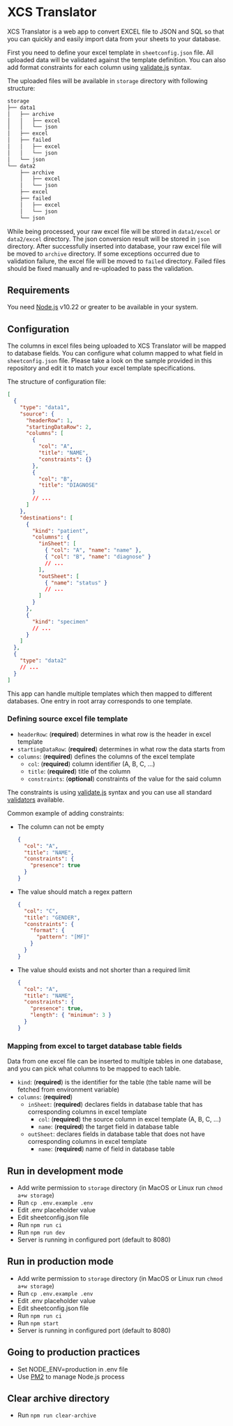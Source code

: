 # XCS Translator

XCS Translator is a web app to convert EXCEL file to JSON and SQL so that you can quickly and easily import data from your sheets to your database.

First you need to define your excel template in `sheetconfig.json` file. All uploaded data will be validated against the template definition. You can also add format constraints for each column using [validate.js](https://validatejs.org/#validators) syntax.

The uploaded files will be available in `storage` directory with following structure:

```bash
storage
├── data1
│   ├── archive
│   │   ├── excel
│   │   └── json
│   ├── excel
│   ├── failed
│   │   ├── excel
│   │   └── json
│   └── json
└── data2
    ├── archive
    │   ├── excel
    │   └── json
    ├── excel
    ├── failed
    │   ├── excel
    │   └── json
    └── json
```

While being processed, your raw excel file will be stored in `data1/excel` or `data2/excel` directory. The json conversion result will be stored in `json` directory. After successfully inserted into database, your raw excel file will be moved to `archive` directory. If some exceptions occurred due to validation failure, the excel file will be moved to `failed` directory. Failed files should be fixed manually and re-uploaded to pass the validation.

## Requirements

You need [Node.js](https://nodejs.org/en/) v10.22 or greater to be available in your system.

## Configuration

The columns in excel files being uploaded to XCS Translator will be mapped to database fields. You can configure what column mapped to what field in `sheetconfig.json` file. Please take a look on the sample provided in this repository and edit it to match your excel template specifications.

The structure of configuration file:

```json
[
  {
    "type": "data1",
    "source": {
      "headerRow": 1,
      "startingDataRow": 2,
      "columns": [
        {
          "col": "A",
          "title": "NAME",
          "constraints": {}
        },
        {
          "col": "B",
          "title": "DIAGNOSE"
        }
        // ...
      ]
    },
    "destinations": [
      {
        "kind": "patient",
        "columns": {
          "inSheet": [
            { "col": "A", "name": "name" },
            { "col": "B", "name": "diagnose" }
            // ...
          ],
          "outSheet": [
            { "name": "status" }
            // ...
          ]
        }
      },
      {
        "kind": "specimen"
        // ...
      }
    ]
  },
  {
    "type": "data2"
    // ...
  }
]
```

This app can handle multiple templates which then mapped to different databases. One entry in root array corresponds to one template.

### Defining source excel file template

- `headerRow`: (**required**) determines in what row is the header in excel template
- `startingDataRow`: (**required**) determines in what row the data starts from
- `columns`: (**required**) defines the columns of the excel template
  - `col`: (**required**) column identifier (A, B, C, ...)
  - `title`: (**required**) title of the column
  - `constraints`: (**optional**) constraints of the value for the said column

The constraints is using [validate.js](https://validatejs.org) syntax and you can use all standard [validators](https://validatejs.org/#validators) available.

Common example of adding constraints:

- The column can not be empty
  ```json
  {
    "col": "A",
    "title": "NAME",
    "constraints": {
      "presence": true
    }
  }
  ```
- The value should match a regex pattern

  ```json
  {
    "col": "C",
    "title": "GENDER",
    "constraints": {
      "format": {
        "pattern": "[MF]"
      }
    }
  }
  ```

- The value should exists and not shorter than a required limit
  ```json
  {
    "col": "A",
    "title": "NAME",
    "constraints": {
      "presence": true,
      "length": { "minimum": 3 }
    }
  }
  ```

### Mapping from excel to target database table fields

Data from one excel file can be inserted to multiple tables in one database, and you can pick what columns to be mapped to each table.

- `kind`: (**required**) is the identifier for the table (the table name will be fetched from environment variable)
- `columns`: (**required**)
  - `inSheet`: (**required**) declares fields in database table that has corresponding columns in excel template
    - `col`: (**required**) the source column in excel template (A, B, C, ...)
    - `name`: (**required**) the target field in database table
  - `outSheet`: declares fields in database table that does not have corresponding columns in excel template
    - `name`: (**required**) name of field in database table

## Run in development mode

- Add write permission to `storage` directory (in MacOS or Linux run `chmod a+w storage`)
- Run `cp .env.example .env`
- Edit .env placeholder value
- Edit sheetconfig.json file
- Run `npm run ci`
- Run `npm run dev`
- Server is running in configured port (default to 8080)

## Run in production mode

- Add write permission to `storage` directory (in MacOS or Linux run `chmod a+w storage`)
- Run `cp .env.example .env`
- Edit .env placeholder value
- Edit sheetconfig.json file
- Run `npm run ci`
- Run `npm start`
- Server is running in configured port (default to 8080)

## Going to production practices

- Set NODE_ENV=production in .env file
- Use [PM2](https://pm2.keymetrics.io/) to manage Node.js process

## Clear archive directory

- Run `npm run clear-archive`
